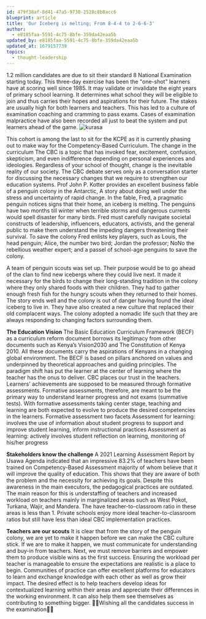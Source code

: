 ```yaml
---
id: 479f38af-8d41-47a5-9730-2528c8b8acc6
blueprint: article
title: 'Our Iceberg is melting; From 8-4-4 to 2-6-6-3'
author:
  - e8185faa-5591-4c75-8bfe-359da42eaa5b
updated_by: e8185faa-5591-4c75-8bfe-359da42eaa5b
updated_at: 1679157739
topics:
  - thought-leadership
---
```

1.2 million candidates are due to sit their standard 8 National Examination starting today. This three-day exercise has been the "one-shot" learners have at scoring well since 1985. It may validate or invalidate the eight years of primary school learning. It determines what school they will be eligible to join and thus carries their hopes and aspirations for their future. The stakes are usually high for both learners and teachers. This has led to a culture of examination coaching and cramming to pass exams. Cases of examination malpractice have also been recorded all just to beat the system and put learners ahead of the game.
![kurasa](/assets/content/iceberg_penguins.jpg)

 This cohort is among the last to sit for the KCPE as it is currently phasing out to make way for the Competency-Based Curriculum. The change in the curriculum The CBC is a topic that has invoked fear, excitement, confusion, skepticism, and even indifference depending on personal experiences and ideologies. Regardless of your school of thought, change is the inevitable reality of our society. The CBC debate serves only as a conversation starter for discussing the necessary changes that we require to strengthen our education systems.
Prof John P. Kotter provides an excellent business fable of a penguin colony in the Antarctic, A story about doing well under the stress and uncertainty of rapid change. In the fable, Fred, a pragmatic penguin notices signs that their home, an iceberg is melting. The penguins have two months till winter when terrible storms and dangerous currents would spell disaster for many birds. Fred must carefully navigate societal constructs of leadership, influencers, educators, activists, and the general public to make them understand the impeding dangers threatening their survival. To save the colony Fred enlists key players, such as Louis, the head penguin; Alice, the number two bird; Jordan the professor; NoNo the rebellious weather expert; and a passel of school-age penguins to save the colony. 

A team of penguin scouts was set up. Their purpose would be to go ahead of the clan to find new icebergs where they could live next. It made it necessary for the birds to change their long-standing tradition in the colony where they only shared foods with their children. They had to gather enough fresh fish for the hungry scouts when they returned to their homes. The story ends well and the colony is out of danger having found the ideal iceberg to live in. They have also created a new culture that replaced their old complacent ways. The colony adopted a nomadic life such that they are always responding to changing factors surrounding them.

**The Education Vision**
The Basic Education Curriculum Framework (BECF) as a curriculum reform document borrows its legitimacy from other documents such as Kenya’s Vision2030 and The Constitution of Kenya 2010. All these documents carry the aspirations of Kenyans in a changing global environment. 
The BECF is based on pillars anchored on values and underpinned by theoretical approaches and guiding principles. The paradigm shift has put the learner at the center of learning where the teacher has the onus to deliver. CBC places our trust in the teachers. Learners' achievements are supposed to be measured through formative assessments. Formative assessments, therefore, are meant to be the primary way to understand learner progress and not exams (summative tests). With formative assessments taking center stage, teaching and learning are both expected to evolve to produce the desired competencies in the learners. 
Formative assessment two facets
Assessment for learning: involves the use of information about student progress to support and improve student learning, inform instructional practices 
Assessment as learning: actively involves student reflection on learning, monitoring of his/her progress 
 
 **Stakeholders know the challenge**
A 2021 Learning Assessment Report by Usawa Agenda indicated that an impressive 83.2% of teachers have been trained on Competency-Based Assessment majority of whom believe that it will improve the quality of education. This shows that they are aware of both the problem and the necessity for achieving its goals. Despite this awareness in the main executors, the pedagogical practices are outdated. The main reason for this is understaffing of teachers and increased workload on teachers mainly in marginalized areas such as West Pokot, Turkana, Wajir, and Mandera. The have teacher-to-classroom ratio in these areas is less than 1. Private schools enjoy more ideal teacher-to-classroom ratios but still have less than ideal CBC implementation practices.

**Teachers are our scouts**
It is clear that from the story of the penguin colony, we are yet to make it happen before we can make the CBC culture stick. If we are to make it happen, we must communicate for understanding and buy-in from teachers. Next, we must remove barriers and empower them to produce visible wins as the first success. Ensuring the workload per teacher is manageable to ensure the expectations are realistic is a place to begin. 
Communities of practice can offer excellent platforms for educators to learn and exchange knowledge with each other as well as grow their impact. The desired effect is to help teachers develop ideas for contextualized learning within their areas and appreciate their differences in the working environment. It can also help them see themselves as contributing to something bigger.
🎉🎉Wishing all the candidates success in the examination🎉🎉